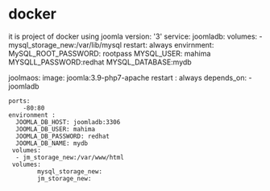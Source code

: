 # docker
it is project of docker using joomla
version: '3'
service:
  joomladb:
   volumes:
    - mysql_storage_new:/var/lib/mysql
    restart: always
    envirnment:
      MySQL_ROOT_PASSWORD: rootpass
      MYSQL_USER: mahima
      MYSQLL_PASSWORD:redhat
      MYSQL_DATABASE:mydb
      
   joolmaos:
    image: joomla:3.9-php7-apache
    restart : always
    depends_on:
        -joomladb
        
    ports:
        -80:80
    environment :
      JOOMLA_DB_HOST: joomladb:3306
      JOOMLA_DB_USER: mahima
      JOOMLA_DB_PASSWORD: redhat
      JOOMLA_DB_NAME: mydb
     volumes:
      - jm_storage_new:/var/www/html
     volumes:
            mysql_storage_new:
            jm_storage_new:
